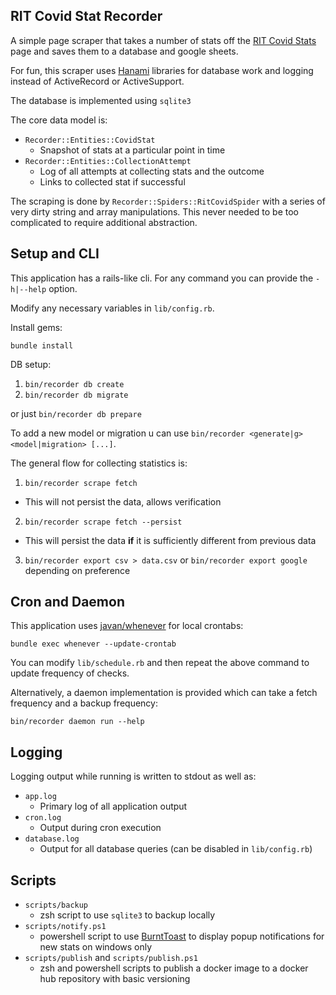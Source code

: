 RIT Covid Stat Recorder
---

A simple page scraper that takes a number of stats off the [RIT Covid Stats](https://www.rit.edu/ready/dashboard) page and saves them to a database and google sheets.

For fun, this scraper uses [Hanami](https://github.com/hanami/model) libraries for database work and logging instead of ActiveRecord or ActiveSupport.

The database is implemented using `sqlite3`

The core data model is:

- `Recorder::Entities::CovidStat`
  - Snapshot of stats at a particular point in time
- `Recorder::Entities::CollectionAttempt`
  - Log of all attempts at collecting stats and the outcome
  - Links to collected stat if successful

The scraping is done by `Recorder::Spiders::RitCovidSpider` with a series of very dirty string and array manipulations. This never needed to be too complicated to require additional abstraction.

## Setup and CLI

This application has a rails-like cli. For any command you can provide the `-h|--help` option.

Modify any necessary variables in `lib/config.rb`.

Install gems:

```
bundle install
```

DB setup:

1. `bin/recorder db create`
2. `bin/recorder db migrate`

or just `bin/recorder db prepare`

To add a new model or migration u can use `bin/recorder <generate|g> <model|migration> [...]`. 

The general flow for collecting statistics is:

1. `bin/recorder scrape fetch`
  - This will not persist the data, allows verification
2. `bin/recorder scrape fetch --persist`
  - This will persist the data **if** it is sufficiently different from previous data
3. `bin/recorder export csv > data.csv` or `bin/recorder export google` depending on preference

## Cron and Daemon

This application uses [javan/whenever](https://github.com/javan/whenever) for local crontabs:

```
bundle exec whenever --update-crontab
```

You can modify `lib/schedule.rb` and then repeat the above command to update frequency of checks.

Alternatively, a daemon implementation is provided which can take a fetch frequency and a backup frequency:

```
bin/recorder daemon run --help
```

## Logging

Logging output while running is written to stdout as well as:

- `app.log`
  - Primary log of all application output
- `cron.log`
  - Output during cron execution
- `database.log`
  - Output for all database queries (can be disabled in `lib/config.rb`)

## Scripts

- `scripts/backup`
  - zsh script to use `sqlite3` to backup locally
- `scripts/notify.ps1`
  - powershell script to use [BurntToast](https://github.com/Windos/BurntToast) to display popup notifications for new stats on windows only
- `scripts/publish` and `scripts/publish.ps1`
  - zsh and powershell scripts to publish a docker image to a docker hub repository with basic versioning

